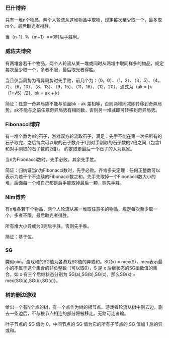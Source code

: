 ### 巴什博弈

只有一堆n个物品，两个人轮流从这堆物品中取物，规定每次至少取一个，最多取m个，最后取光者得胜。

当（n-1）%（m+1）==0时后手胜利。

### 威佐夫博奕

有两堆各若干个物品，两个人轮流从某一堆或同时从两堆中取同样多的物品，规定每次至少取一个，多者不限，最后取光者得胜。

当且仅当局势为奇异局势时先手败，前几个为：（0，0）、（1，2）、（3，5）、（4，7）、（6，10）、（8，13）、（9，15）、（11，18）、（12，20），通式为（ak = \[k（1+√5）/2\]，bk = ak + k）

简证：任意一奇异局势不能与前面bk - ak 差相等，否则两堆同减即转移到奇异局势。ak不能与之前任意奇异局势有相同数，否则另一堆减即可转移到奇异局势。

### Fibonacci博弈

有一堆个数为n的石子，游戏双方轮流取石子，满足：先手不能在第一次把所有的石子取完，之后每次可以取的石子数介于1到对手刚取的石子数的2倍之间（包含1和对手刚取的石子数的2倍）。 约定取走最后一个石子的人为赢家。

当n为Fibonacci数时，先手必败。其余先手胜。

简证：归纳证当n为Fibonacci数时，先手必败。齐肯多夫定理：任何正整数可以表示为若干个不连续的Fibonacci数之和。先手先取掉一个Fibonacci数大小的堆，后面每一个堆自己都是后手能取掉最后一颗，则先手胜。

### Nim博弈

有n堆各若干个物品，两个人轮流从某一堆取任意多的物品，规定每次至少取一个，多者不限，最后取光者得胜。

所有堆大小异或为0则后手胜，否则先手胜。

简证：基于位。

### SG

类似nim。游戏和的SG值为各游戏SG值的异或和。SG\(x\) = mex\(S\)，mex表示最小的不属于这个集合的非负整数（可以取0），S 是 x 后继状态的SG函数值的集合。如 x 有三个后继状态分别为 SG\(a\),SG\(b\),SG\(c\)，那么SG\(x\) = mex{SG\(a\),SG\(b\),SG\(c\)}。

### 树的删边游戏

给出一个有N个点的树，有一个点作为树的根节点。游戏者轮流从树中删去边，删去一条边后，不与根节点相连的部分将被移走。无路可走者输。

叶子节点的 SG 值为 0，中间节点的 SG 值为它的所有子节点的 SG 值加 1 后的异或和。

